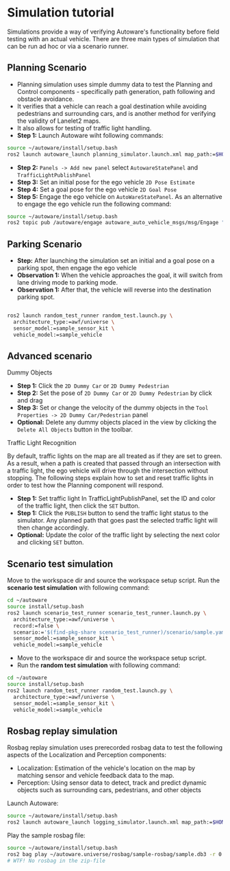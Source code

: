 # Simulation tutorial

Simulations provide a way of verifying Autoware's functionality before field testing with an actual vehicle.
There are three main types of simulation that can be run ad hoc or via a scenario runner.

## Planning Scenario
- Planning simulation uses simple dummy data to test the Planning and Control components - specifically path generation, path following and obstacle avoidance. 
- It verifies that a vehicle can reach a goal destination while avoiding pedestrians and surrounding cars, and is another method for verifying the validity of Lanelet2 maps. 
- It also allows for testing of traffic light handling.
- **Step 1:** Launch Autoware wiht following commands:

```sh
source ~/autoware/install/setup.bash
ros2 launch autoware_launch planning_simulator.launch.xml map_path:=$HOME/autoware.universe/autoware/tutorial/sample-map-planning vehicle_model:=sample_vehicle sensor_model:=sample_sensor_kit
```

- **Step 2:** `Panels -> Add new panel`  select `AutowareStatePanel` and `TrafficLightPublishPanel`
- **Step 3:** Set an initial pose for the ego vehicle `2D Pose Estimate`
- **Step 4:** Set a goal pose for the ego vehicle `2D Goal Pose`
- **Step 5:** Engage the ego vehicle on `AutoWareStatePanel`. As an alternative to engage the ego vehicle run the following command:
```sh
source ~/autoware/install/setup.bash
ros2 topic pub /autoware/engage autoware_auto_vehicle_msgs/msg/Engage "engage: true" -1
```

## Parking Scenario

- **Step:** After launching the simulation set an initial and a goal pose on a parking spot, then engage the ego vehicle
- **Observation 1:** When the vehicle approaches the goal, it will switch from lane driving mode to parking mode.
- **Observation 1:** After that, the vehicle will reverse into the destination parking spot.
  
```sh

ros2 launch random_test_runner random_test.launch.py \
  architecture_type:=awf/universe \
  sensor_model:=sample_sensor_kit \
  vehicle_model:=sample_vehicle

```

## Advanced scenario

Dummy Objects
 
- **Step 1:** Click the  `2D Dummy Car` or `2D Dummy Pedestrian` 
- **Step 2:** Set the pose of  `2D Dummy Car` or `2D Dummy Pedestrian` by click and drag
- **Step 3:** Set or change the velocity  of the dummy objects in the `Tool Properties -> 2D Dummy Car/Pedestrian` panel
- **Optional:** Delete any dummy objects placed in the view by clicking the `Delete All Objects` button in the toolbar.

Traffic Light Recognition

By default, traffic lights on the map are all treated as if they are set to green. As a result, when a path is created that passed through an intersection with a traffic light, the ego vehicle will drive through the intersection without stopping. The following steps explain how to set and reset traffic lights in order to test how the Planning component will respond.


- **Step 1:** Set traffic light In TrafficLightPublishPanel, set the ID and color of the traffic light, then click the `SET` button.
- **Step 1:** Click the `PUBLISH` button to send the traffic light status to the simulator. Any planned path that goes past the selected traffic light will then change accordingly.
- **Optional:** Update the color of the traffic light by selecting the next color and clicking `SET` button.

## Scenario test simulation

Move to the workspace dir and source the workspace setup script. Run the **scenario test simulation** with following command:

```sh
cd ~/autoware
source install/setup.bash
ros2 launch scenario_test_runner scenario_test_runner.launch.py \
  architecture_type:=awf/universe \
  record:=false \
  scenario:='$(find-pkg-share scenario_test_runner)/scenario/sample.yaml' \
  sensor_model:=sample_sensor_kit \
  vehicle_model:=sample_vehicle
```
- Move to the workspace dir and source the workspace setup script. 
- Run the **random test simulation**  with following command:

```sh
cd ~/autoware
source install/setup.bash
ros2 launch random_test_runner random_test.launch.py \
  architecture_type:=awf/universe \
  sensor_model:=sample_sensor_kit \
  vehicle_model:=sample_vehicle
```

## Rosbag replay simulation

Rosbag replay simulation uses prerecorded rosbag data to test the following aspects of the Localization and Perception components:
- Localization: Estimation of the vehicle's location on the map by matching sensor and vehicle feedback data to the map.
- Perception: Using sensor data to detect, track and predict dynamic objects such as surrounding cars, pedestrians, and other objects


Launch Autoware:

```sh
source ~/autoware/install/setup.bash
ros2 launch autoware_launch logging_simulator.launch.xml map_path:=$HOME/autoware.universe/rosbag/sample-map-rosbag vehicle_model:=sample_vehicle sensor_model:=sample_sensor_kit
```

Play the sample rosbag file:

```sh
source ~/autoware/install/setup.bash
ros2 bag play ~/autoware.universe/rosbag/sample-rosbag/sample.db3 -r 0.2
# WTF! No rosbag in the zip-file
```